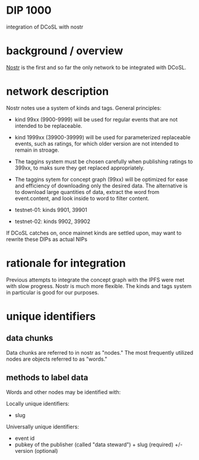 DIP 1000
=====
integration of DCoSL with nostr

# background / overview

[Nostr](https://github.com/nostr-protocol/nostr) is the first and so far the only network to be integrated with DCoSL. 

# network description 

Nostr notes use a system of kinds and tags. General principles:

- kind 99xx (9900-9999) will be used for regular events that are not intended to be replaceable.
- kind 1999xx (39900-39999) will be used for parameterized replaceable events, such as ratings, for which older version are not intended to remain in stroage.
- The taggins system must be chosen carefully when publishing ratings to 399xx, to maks sure they get replaced appropriately.
- The taggins sytem for concept graph (99xx) will be optimized for ease and efficiency of downloading only the desired data. The alternative is to download large quantities of data, extract the word from event.content, and look inside to word to filter content.

- testnet-01: kinds 9901, 39901
- testnet-02: kinds 9902, 39902

If DCoSL catches on, once mainnet kinds are settled upon, may want to rewrite these DIPs as actual NIPs 

# rationale for integration

Previous attempts to integrate the concept graph with the IPFS were met with slow progress. Nostr is much more flexible. The kinds and tags system in particular is good for our purposes.

# unique identifiers

## data chunks 

Data chunks are referred to in nostr as "nodes." The most frequently utilized nodes are objects referred to as "words."

## methods to label data

Words and other nodes may be identified with:

Locally unique identifiers:
- slug
  
Universally unique identifiers:
- event id
- pubkey of the publisher (called "data steward") + slug (required) +/- version (optional)
  
